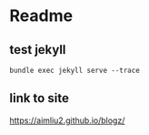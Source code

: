# Readme
## test jekyll
`bundle exec jekyll serve --trace    `

## link to site
https://aimliu2.github.io/blogz/

